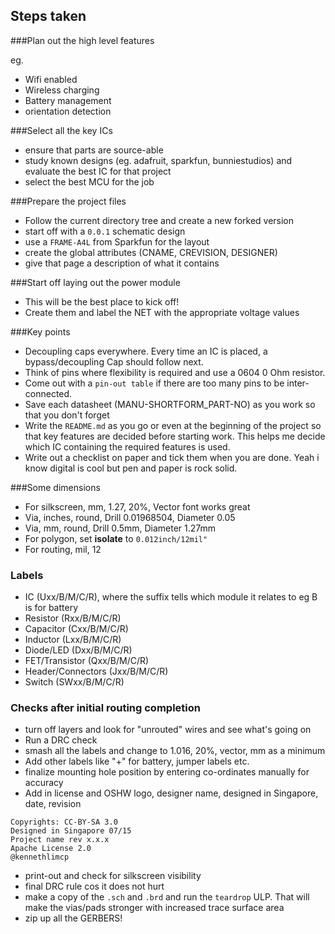 Steps taken
---

###Plan out the high level features

eg.

- Wifi enabled
- Wireless charging
- Battery management
- orientation detection

###Select all the key ICs

- ensure that parts are source-able
- study known designs (eg. adafruit, sparkfun, bunniestudios) and evaluate the best IC for that project
- select the best MCU for the job

###Prepare the project files

- Follow the current directory tree and create a new forked version
- start off with a `0.0.1` schematic design
- use a `FRAME-A4L` from Sparkfun for the layout
- create the global attributes (CNAME, CREVISION, DESIGNER)
- give that page a description of what it contains

###Start off laying out the power module
- This will be the best place to kick off!
- Create them and label the NET with the appropriate voltage values

###Key points

- Decoupling caps everywhere. Every time an IC is placed, a bypass/decoupling Cap should follow next.
- Think of pins where flexibility is required and use a 0604 0 Ohm resistor.
- Come out with a `pin-out table` if there are too many pins to be inter-connected.
- Save each datasheet (MANU-SHORTFORM_PART-NO) as you work so that you don't forget
- Write the `README.md` as you go or even at the beginning of the project so that key features are decided before starting work. This helps me decide which IC containing the required features is used.
- Write out a checklist on paper and tick them when you are done. Yeah i know digital is cool but pen and paper is rock solid.

###Some dimensions

- For silkscreen, mm, 1.27, 20%, Vector font works great
- Via, inches, round, Drill 0.01968504, Diameter 0.05
- Via, mm, round, Drill 0.5mm, Diameter 1.27mm
- For polygon, set **isolate** to `0.012inch/12mil"`
- For routing, mil, 12

### Labels

- IC                (Uxx/B/M/C/R), where the suffix tells which module it relates to eg B is for battery
- Resistor          (Rxx/B/M/C/R)
- Capacitor         (Cxx/B/M/C/R)
- Inductor          (Lxx/B/M/C/R)
- Diode/LED         (Dxx/B/M/C/R)
- FET/Transistor    (Qxx/B/M/C/R)
- Header/Connectors (Jxx/B/M/C/R)
- Switch            (SWxx/B/M/C/R)


### Checks after initial routing completion

- turn off layers and look for "unrouted" wires and see what's going on
- Run a DRC check
- smash all the labels and change to 1.016, 20%, vector, mm as a minimum
- Add other labels like "+" for battery, jumper labels etc.
- finalize mounting hole position by entering co-ordinates manually for accuracy
- Add in license and OSHW logo, designer name, designed in Singapore, date, revision

```text
Copyrights: CC-BY-SA 3.0
Designed in Singapore 07/15
Project name rev x.x.x
Apache License 2.0
@kennethlimcp
````

- print-out and check for silkscreen visibility
- final DRC rule cos it does not hurt
- make a copy of the `.sch` and `.brd` and run the `teardrop` ULP. That will make the vias/pads stronger with increased trace surface area
- zip up all the GERBERS!
